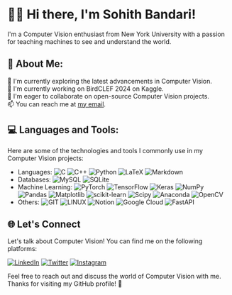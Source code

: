 # 🙋‍♂️ Hi there, I'm Sohith Bandari!

I'm a Computer Vision enthusiast from New York University with a passion for teaching machines to see and understand the world.

## 💫 About Me:
🌱 I'm currently exploring the latest advancements in Computer Vision.<br>💼 I'm currently working on BirdCLEF 2024 on Kaggle.<br>🚀 I'm eager to collaborate on open-source Computer Vision projects.<br>📫 You can reach me at [my email](mailto:sohith.bandari@gmail.com).

## 💻 Languages and Tools:

Here are some of the technologies and tools I commonly use in my Computer Vision projects:

- Languages: ![C](https://img.shields.io/badge/c-%2300599C.svg?style=flat&logo=c&logoColor=white) ![C++](https://img.shields.io/badge/c++-%2300599C.svg?style=flat&logo=c%2B%2B&logoColor=white) ![Python](https://img.shields.io/badge/python-3670A0?style=flat&logo=python&logoColor=ffdd54) ![LaTeX](https://img.shields.io/badge/latex-%23008080.svg?style=flat&logo=latex&logoColor=white) ![Markdown](https://img.shields.io/badge/markdown-%23000000.svg?style=flat&logo=markdown&logoColor=white) 
- Databases: ![MySQL](https://img.shields.io/badge/mysql-%2300000f.svg?style=flat&logo=mysql&logoColor=white) ![SQLite](https://img.shields.io/badge/sqlite-%2307405e.svg?style=flat&logo=sqlite&logoColor=white) 
- Machine Learning: ![PyTorch](https://img.shields.io/badge/PyTorch-%23EE4C2C.svg?style=flat&logo=PyTorch&logoColor=white) ![TensorFlow](https://img.shields.io/badge/TensorFlow-%23FF6F00.svg?style=flat&logo=TensorFlow&logoColor=white) ![Keras](https://img.shields.io/badge/Keras-%23D00000.svg?style=flat&logo=Keras&logoColor=white) ![NumPy](https://img.shields.io/badge/numpy-%23013243.svg?style=flat&logo=numpy&logoColor=white) ![Pandas](https://img.shields.io/badge/pandas-%23150458.svg?style=flat&logo=pandas&logoColor=white) ![Matplotlib](https://img.shields.io/badge/Matplotlib-%23ffffff.svg?style=flat&logo=Matplotlib&logoColor=black) ![scikit-learn](https://img.shields.io/badge/scikit--learn-%23F7931E.svg?style=flat&logo=scikit-learn&logoColor=white) ![Scipy](https://img.shields.io/badge/SciPy-%230C55A5.svg?style=flat&logo=scipy&logoColor=%white)  ![Anaconda](https://img.shields.io/badge/Anaconda-%2344A833.svg?style=flat&logo=anaconda&logoColor=white) ![OpenCV](https://img.shields.io/badge/opencv-%23white.svg?style=flat&logo=opencv&logoColor=white)  
- Others: ![GIT](https://img.shields.io/badge/Git-fc6d26?style=flat&logo=git&logoColor=white) ![LINUX](https://img.shields.io/badge/Linux-FCC624?style=flat&logo=linux&logoColor=black) ![Notion](https://img.shields.io/badge/Notion-%23000000.svg?style=flat&logo=notion&logoColor=white) ![Google Cloud](https://img.shields.io/badge/GoogleCloud-%234285F4.svg?style=flat&logo=google-cloud&logoColor=white) ![FastAPI](https://img.shields.io/badge/FastAPI-005571?style=flat&logo=fastapi)

## 🌐 Let's Connect

Let's talk about Computer Vision! You can find me on the following platforms:

[![LinkedIn](https://img.shields.io/badge/LinkedIn-%230077B5.svg?logo=linkedin&logoColor=white)](https://linkedin.com/in/sohithbandari) 
[![Twitter](https://img.shields.io/badge/Twitter-%231DA1F2.svg?logo=Twitter&logoColor=white)](https://twitter.com/b_sohith)
[![Instagram](https://img.shields.io/badge/Instagram-%23E4405F.svg?logo=Instagram&logoColor=white)](https://instagram.com/b_sohith) 

Feel free to reach out and discuss the world of Computer Vision with me. Thanks for visiting my GitHub profile! 🤖
